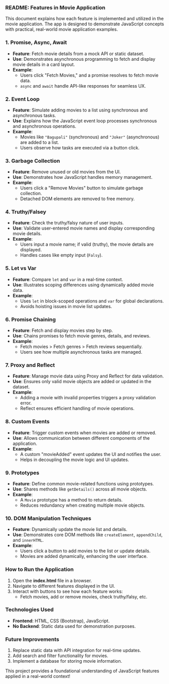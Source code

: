 ### **README: Features in Movie Application**

This document explains how each feature is implemented and utilized in the movie application. The app is designed to demonstrate JavaScript concepts with practical, real-world movie application examples.



### **1. Promise, Async, Await**
- **Feature**: Fetch movie details from a mock API or static dataset.
- **Use**: Demonstrates asynchronous programming to fetch and display movie details in a card layout.
- **Example**: 
  - Users click "Fetch Movies," and a promise resolves to fetch movie data.
  - `async` and `await` handle API-like responses for seamless UX.


### **2. Event Loop**
- **Feature**: Simulate adding movies to a list using synchronous and asynchronous tasks.
- **Use**: Explains how the JavaScript event loop processes synchronous and asynchronous operations.
- **Example**:
  - Movies like `"Bagupali"` (synchronous) and `"Joker"` (asynchronous) are added to a list.
  - Users observe how tasks are executed via a button click.



### **3. Garbage Collection**
- **Feature**: Remove unused or old movies from the UI.
- **Use**: Demonstrates how JavaScript handles memory management.
- **Example**:
  - Users click a "Remove Movies" button to simulate garbage collection.
  - Detached DOM elements are removed to free memory.



### **4. Truthy/Falsey**
- **Feature**: Check the truthy/falsy nature of user inputs.
- **Use**: Validate user-entered movie names and display corresponding movie details.
- **Example**:
  - Users input a movie name; if valid (truthy), the movie details are displayed.
  - Handles cases like empty input (`Falsy`).



### **5. Let vs Var**
- **Feature**: Compare `let` and `var` in a real-time context.
- **Use**: Illustrates scoping differences using dynamically added movie data.
- **Example**:
  - Uses `let` in block-scoped operations and `var` for global declarations.
  - Avoids hoisting issues in movie list updates.



### **6. Promise Chaining**
- **Feature**: Fetch and display movies step by step.
- **Use**: Chains promises to fetch movie genres, details, and reviews.
- **Example**:
  - Fetch movies > Fetch genres > Fetch reviews sequentially.
  - Users see how multiple asynchronous tasks are managed.



### **7. Proxy and Reflect**
- **Feature**: Manage movie data using Proxy and Reflect for data validation.
- **Use**: Ensures only valid movie objects are added or updated in the dataset.
- **Example**:
  - Adding a movie with invalid properties triggers a proxy validation error.
  - Reflect ensures efficient handling of movie operations.



### **8. Custom Events**
- **Feature**: Trigger custom events when movies are added or removed.
- **Use**: Allows communication between different components of the application.
- **Example**:
  - A custom "movieAdded" event updates the UI and notifies the user.
  - Helps in decoupling the movie logic and UI updates.



### **9. Prototypes**
- **Feature**: Define common movie-related functions using prototypes.
- **Use**: Shares methods like `getDetails()` across all movie objects.
- **Example**:
  - A `Movie` prototype has a method to return details.
  - Reduces redundancy when creating multiple movie objects.



### **10. DOM Manipulation Techniques**
- **Feature**: Dynamically update the movie list and details.
- **Use**: Demonstrates core DOM methods like `createElement`, `appendChild`, and `innerHTML`.
- **Example**:
  - Users click a button to add movies to the list or update details.
  - Movies are added dynamically, enhancing the user interface.



### **How to Run the Application**
1. Open the **index.html** file in a browser.
2. Navigate to different features displayed in the UI.
3. Interact with buttons to see how each feature works:
   - Fetch movies, add or remove movies, check truthy/falsy, etc.

### **Technologies Used**
- **Frontend**: HTML, CSS (Bootstrap), JavaScript.
- **No Backend**: Static data used for demonstration purposes.



### **Future Improvements**
1. Replace static data with API integration for real-time updates.
2. Add search and filter functionality for movies.
3. Implement a database for storing movie information.

This project provides a foundational understanding of JavaScript features applied in a real-world context!
